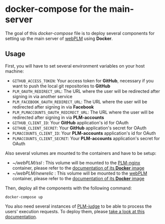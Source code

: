 # docker-compose for the main-server

The goal of this *docker-compose* file is to deploy several components for setting up the main server of [webPLM](https://github.com/BuggleInc/webPLM) using **Docker**.

## Usage

First, you will have to set several environment variables on your host machine:
- ```GITHUB_ACCESS_TOKEN```: Your access token for **GitHub**, necessary if you want to push the local git repositories to **GitHub**
- ```PLM_OAUTH_REDIRECT_URL```: The URL where the user will be redirected after signing in via another service
- ```PLM_FACEBOOK_OAUTH_REDIRECT_URL```: The URL where the user will be redirected after signing in via **Facebook**
- ```PLM_PLMACCOUNTS_OAUTH_REDIRECT_URL```: The URL where the user will be redirected after signing in via **PLM-accounts**
- ```GITHUB_CLIENT_ID```: Your **GitHub** application's id for OAuth
- ```GITHUB_CLIENT_SECRET```: Your **GitHub** application's secret for OAuth
- ```PLMACCOUNTS_CLIENT_ID```: Your **PLM-accounts** application's id for OAuth
- ```PLMACCOUNTS_CLIENT_SECRET```: Your **PLM-accounts** application's secret for OAuth

Also several volumes are mounted to the containers and have to be setup:
- *~/webPLM/ssl* : This volume will be mounted to the [PLM-nginx](https://github.com/BuggleInc/PLM-nginx) container, please refer to the [documentation of its **Docker** image](https://github.com/BuggleInc/plm-dockers/tree/update/dockerfile/nginx)
- *~/webPLM/newrelic* : This volume will be mounted to the [webPLM](https://github.com/BuggleInc/webPLM) container, please refer to the [documentation of its **Docker** image](https://github.com/BuggleInc/plm-dockers/tree/update/dockerfile/web-plm-newrelic)

Then, deploy all the components with the following command:

```
docker-compose up
```

You also need several instances of [PLM-judge](https://github.com/buggleinc/plm-judge) to be able to process the users' execution requests. To deploy them, please [take a look at this documentation](https://github.com/BuggleInc/plm-dockers/tree/update/docker-compose/judge).
